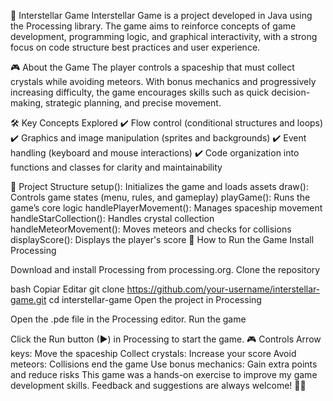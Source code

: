 🚀 Interstellar Game
Interstellar Game is a project developed in Java using the Processing library. The game aims to reinforce concepts of game development, programming logic, and graphical interactivity, with a strong focus on code structure best practices and user experience.

🎮 About the Game
The player controls a spaceship that must collect crystals while avoiding meteors. With bonus mechanics and progressively increasing difficulty, the game encourages skills such as quick decision-making, strategic planning, and precise movement.

🛠️ Key Concepts Explored
✔️ Flow control (conditional structures and loops)
✔️ Graphics and image manipulation (sprites and backgrounds)
✔️ Event handling (keyboard and mouse interactions)
✔️ Code organization into functions and classes for clarity and maintainability

📂 Project Structure
setup(): Initializes the game and loads assets
draw(): Controls game states (menu, rules, and gameplay)
playGame(): Runs the game’s core logic
handlePlayerMovement(): Manages spaceship movement
handleStarCollection(): Handles crystal collection
handleMeteorMovement(): Moves meteors and checks for collisions
displayScore(): Displays the player's score
🚀 How to Run the Game
Install Processing

Download and install Processing from processing.org.
Clone the repository

bash
Copiar
Editar
git clone https://github.com/your-username/interstellar-game.git
cd interstellar-game
Open the project in Processing

Open the .pde file in the Processing editor.
Run the game

Click the Run button (▶) in Processing to start the game.
🎮 Controls
Arrow keys: Move the spaceship
Collect crystals: Increase your score
Avoid meteors: Collisions end the game
Use bonus mechanics: Gain extra points and reduce risks
This game was a hands-on exercise to improve my game development skills. Feedback and suggestions are always welcome! 🚀✨

